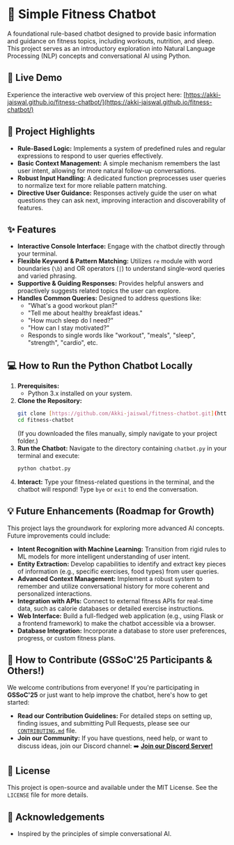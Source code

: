 # 🤖 Simple Fitness Chatbot

A foundational rule-based chatbot designed to provide basic information and guidance on fitness topics, including workouts, nutrition, and sleep. This project serves as an introductory exploration into Natural Language Processing (NLP) concepts and conversational AI using Python.

## 🚀 Live Demo

Experience the interactive web overview of this project here:
[https://akki-jaiswal.github.io/fitness-chatbot/](https://akki-jaiswal.github.io/fitness-chatbot/)

## 🌟 Project Highlights

* **Rule-Based Logic:** Implements a system of predefined rules and regular expressions to respond to user queries effectively.
* **Basic Context Management:** A simple mechanism remembers the last user intent, allowing for more natural follow-up conversations.
* **Robust Input Handling:** A dedicated function preprocesses user queries to normalize text for more reliable pattern matching.
* **Directive User Guidance:** Responses actively guide the user on what questions they can ask next, improving interaction and discoverability of features.

## ✨ Features

* **Interactive Console Interface:** Engage with the chatbot directly through your terminal.
* **Flexible Keyword & Pattern Matching:** Utilizes `re` module with word boundaries (`\b`) and OR operators (`|`) to understand single-word queries and varied phrasing.
* **Supportive & Guiding Responses:** Provides helpful answers and proactively suggests related topics the user can explore.
* **Handles Common Queries:** Designed to address questions like:
    * "What's a good workout plan?"
    * "Tell me about healthy breakfast ideas."
    * "How much sleep do I need?"
    * "How can I stay motivated?"
    * Responds to single words like "workout", "meals", "sleep", "strength", "cardio", etc.

## 💻 How to Run the Python Chatbot Locally

1.  **Prerequisites:**
    * Python 3.x installed on your system.
2.  **Clone the Repository:**
    ```bash
    git clone [https://github.com/Akki-jaiswal/fitness-chatbot.git](https://github.com/Akki-jaiswal/fitness-chatbot.git)
    cd fitness-chatbot
    ```
    (If you downloaded the files manually, simply navigate to your project folder.)
3.  **Run the Chatbot:**
    Navigate to the directory containing `chatbot.py` in your terminal and execute:
    ```bash
    python chatbot.py
    ```
4.  **Interact:**
    Type your fitness-related questions in the terminal, and the chatbot will respond! Type `bye` or `exit` to end the conversation.

## 💡 Future Enhancements (Roadmap for Growth)

This project lays the groundwork for exploring more advanced AI concepts. Future improvements could include:

* **Intent Recognition with Machine Learning:** Transition from rigid rules to ML models for more intelligent understanding of user intent.
* **Entity Extraction:** Develop capabilities to identify and extract key pieces of information (e.g., specific exercises, food types) from user queries.
* **Advanced Context Management:** Implement a robust system to remember and utilize conversational history for more coherent and personalized interactions.
* **Integration with APIs:** Connect to external fitness APIs for real-time data, such as calorie databases or detailed exercise instructions.
* **Web Interface:** Build a full-fledged web application (e.g., using Flask or a frontend framework) to make the chatbot accessible via a browser.
* **Database Integration:** Incorporate a database to store user preferences, progress, or custom fitness plans.

## 🤝 How to Contribute (GSSoC'25 Participants & Others!)

We welcome contributions from everyone! If you're participating in **GSSoC'25** or just want to help improve the chatbot, here's how to get started:

* **Read our Contribution Guidelines:** For detailed steps on setting up, finding issues, and submitting Pull Requests, please see our [`CONTRIBUTING.md`](CONTRIBUTING.md) file.
* **Join our Community:** If you have questions, need help, or want to discuss ideas, join our Discord channel:
    ➡️ **[Join our Discord Server!](https://discord.gg/4m6JuQ8S)**

## 📜 License

This project is open-source and available under the MIT License. See the `LICENSE` file for more details.

## 🙏 Acknowledgements

* Inspired by the principles of simple conversational AI.
